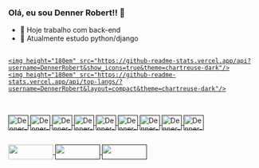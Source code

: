 ### Olá, eu sou Denner Robert!! 👋


- 🔭 Hoje trabalho com back-end
- 🌱 Atualmente estudo python/django
##


<!--
**DennerRobert/DennerRobert** is a ✨ _special_ ✨ repository because its `README.md` (this file) appears on your GitHub profile.

Here are some ideas to get you started:

- 👯 I’m looking to collaborate on ...
- 🤔 I’m looking for help with ...
- 💬 Ask me about ...
- 📫 How to reach me: ...
- 😄 Pronouns: ...
- ⚡ Fun fact: ...
-->


<div>
	<a href="">

	<img height="180em" src="https://github-readme-stats.vercel.app/api?username=DennerRobert&show_icons=true&theme=chartreuse-dark"/>
	<img height="180em" src="https://github-readme-stats.vercel.app/api/top-langs/?username=DennerRobert&layout=compact&theme=chartreuse-dark"/>
</div>

##
  
<div style="display: inline_block"><br>
	<img align="center" alt="Denner-pytohn" height="30" width="40" src="https://cdn.jsdelivr.net/gh/devicons/devicon/icons/python/python-original.svg">
	<img align="center" alt="Denner-pytohn" height="30" width="40" src="https://cdn.jsdelivr.net/gh/devicons/devicon/icons/django/django-plain.svg">
	<img align="center" alt="Denner-pytohn" height="30" width="40" src="https://cdn.jsdelivr.net/gh/devicons/devicon/icons/postgresql/postgresql-original.svg">
	<img align="center" alt="Denner-pytohn" height="30" width="40" src="https://cdn.jsdelivr.net/gh/devicons/devicon/icons/html5/html5-original.svg">
	<img align="center" alt="Denner-pytohn" height="30" width="40" src="https://cdn.jsdelivr.net/gh/devicons/devicon/icons/css3/css3-original.svg">
	<img align="center" alt="Denner-pytohn" height="30" width="40" src="https://cdn.jsdelivr.net/gh/devicons/devicon/icons/jquery/jquery-original.svg">
	<img align="center" alt="Denner-pytohn" height="30" width="40" src="https://cdn.jsdelivr.net/gh/devicons/devicon/icons/bootstrap/bootstrap-original.svg">
	<img align="center" alt="Denner-pytohn" height="30" width="40" src="https://cdn.jsdelivr.net/gh/devicons/devicon/icons/git/git-original.svg">
	<img align="center" alt="Denner-pytohn" height="30" width="40" src="https://cdn.jsdelivr.net/gh/devicons/devicon/icons/bitbucket/bitbucket-original.svg">
</div>
  
##

<div>
	<a href="mailto:dennerrobert94@gmail.com"><img align="center" height=30" width=90" src="https://img.shields.io/badge/Gmail-D14836?style=for-the-badge&logo=gmail&logoColor=white" target="_blank">
	<a href=""><img align="center" height=30" width=90" src="https://img.shields.io/badge/Telegram-2CA5E0?style=for-the-badge&logo=telegram&logoColor=white" target="_blank">
	<a href=""><img align="center" height=30" width=90" src="https://img.shields.io/badge/LinkedIn-0077B5?style=for-the-badge&logo=linkedin&logoColor=white" target="_blank">
</div>
  
##
  

  
<!--
  
  https://img.shields.io/badge/LinkedIn-0077B5?style=for-the-badge&logo=linkedin&logoColor=white
  https://img.shields.io/badge/Telegram-2CA5E0?style=for-the-badge&logo=telegram&logoColor=white-->
  
 
